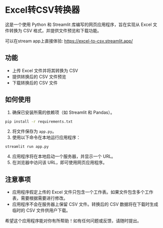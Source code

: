 # Excel转CSV转换器

这是一个使用 Python 和 Streamlit 库编写的网页应用程序，旨在实现从 Excel 文件转换为 CSV 格式，并提供文件预览和下载功能。

可以在stream app上直接体验: https://excel-to-csv.streamlit.app/

## 功能

- 上传 Excel 文件并将其转换为 CSV
- 提供转换后的 CSV 文件预览
- 下载转换后的 CSV 文件

## 如何使用

1. 确保已安装所需的依赖项（如 Streamlit 和 Pandas）。

```bash
pip install -r requirements.txt
```

2. 将文件保存为 `app.py`。
3. 使用以下命令在本地运行应用程序：

```shell
streamlit run app.py
```

4. 应用程序将在本地启动一个服务器，并显示一个 URL。
5. 在浏览器中访问该 URL，即可使用网页应用程序。

## 注意事项

- 应用程序假定上传的 Excel 文件只包含一个工作表。如果文件包含多个工作表，需要根据需要进行修改。
- 应用程序不会在服务器上保留 CSV 文件。转换后的 CSV 数据将在下载时生成临时的 CSV 文件供用户下载。

希望这个应用程序能对你有所帮助！如有任何问题或反馈，请随时提出。

